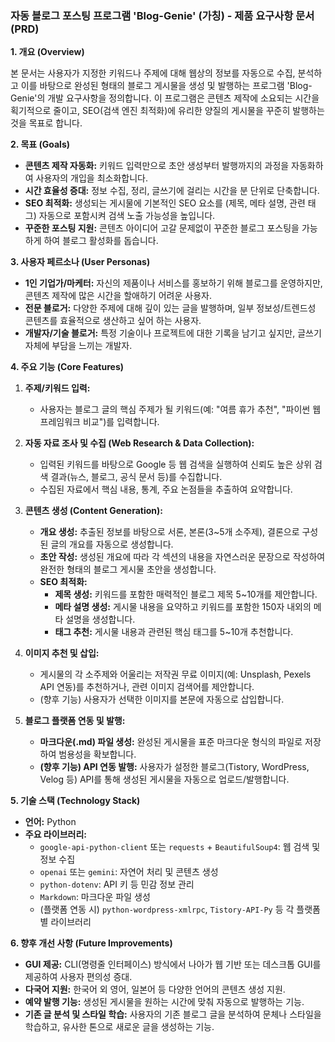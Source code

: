 ### **자동 블로그 포스팅 프로그램 'Blog-Genie' (가칭) - 제품 요구사항 문서 (PRD)**

**1. 개요 (Overview)**

본 문서는 사용자가 지정한 키워드나 주제에 대해 웹상의 정보를 자동으로 수집, 분석하고 이를 바탕으로 완성된 형태의 블로그 게시물을 생성 및 발행하는 프로그램 'Blog-Genie'의 개발 요구사항을 정의합니다. 이 프로그램은 콘텐츠 제작에 소요되는 시간을 획기적으로 줄이고, SEO(검색 엔진 최적화)에 유리한 양질의 게시물을 꾸준히 발행하는 것을 목표로 합니다.

**2. 목표 (Goals)**

*   **콘텐츠 제작 자동화:** 키워드 입력만으로 초안 생성부터 발행까지의 과정을 자동화하여 사용자의 개입을 최소화합니다.
*   **시간 효율성 증대:** 정보 수집, 정리, 글쓰기에 걸리는 시간을 분 단위로 단축합니다.
*   **SEO 최적화:** 생성되는 게시물에 기본적인 SEO 요소를 (제목, 메타 설명, 관련 태그) 자동으로 포함시켜 검색 노출 가능성을 높입니다.
*   **꾸준한 포스팅 지원:** 콘텐츠 아이디어 고갈 문제없이 꾸준한 블로그 포스팅을 가능하게 하여 블로그 활성화를 돕습니다.

**3. 사용자 페르소나 (User Personas)**

*   **1인 기업가/마케터:** 자신의 제품이나 서비스를 홍보하기 위해 블로그를 운영하지만, 콘텐츠 제작에 많은 시간을 할애하기 어려운 사용자.
*   **전문 블로거:** 다양한 주제에 대해 깊이 있는 글을 발행하며, 일부 정보성/트렌드성 콘텐츠를 효율적으로 생산하고 싶어 하는 사용자.
*   **개발자/기술 블로거:** 특정 기술이나 프로젝트에 대한 기록을 남기고 싶지만, 글쓰기 자체에 부담을 느끼는 개발자.

**4. 주요 기능 (Core Features)**

1.  **주제/키워드 입력:**
    *   사용자는 블로그 글의 핵심 주제가 될 키워드(예: "여름 휴가 추천", "파이썬 웹 프레임워크 비교")를 입력합니다.

2.  **자동 자료 조사 및 수집 (Web Research & Data Collection):**
    *   입력된 키워드를 바탕으로 Google 등 웹 검색을 실행하여 신뢰도 높은 상위 검색 결과(뉴스, 블로그, 공식 문서 등)를 수집합니다.
    *   수집된 자료에서 핵심 내용, 통계, 주요 논점들을 추출하여 요약합니다.

3.  **콘텐츠 생성 (Content Generation):**
    *   **개요 생성:** 추출된 정보를 바탕으로 서론, 본론(3~5개 소주제), 결론으로 구성된 글의 개요를 자동으로 생성합니다.
    *   **초안 작성:** 생성된 개요에 따라 각 섹션의 내용을 자연스러운 문장으로 작성하여 완전한 형태의 블로그 게시물 초안을 생성합니다.
    *   **SEO 최적화:**
        *   **제목 생성:** 키워드를 포함한 매력적인 블로그 제목 5~10개를 제안합니다.
        *   **메타 설명 생성:** 게시물 내용을 요약하고 키워드를 포함한 150자 내외의 메타 설명을 생성합니다.
        *   **태그 추천:** 게시물 내용과 관련된 핵심 태그를 5~10개 추천합니다.

4.  **이미지 추천 및 삽입:**
    *   게시물의 각 소주제와 어울리는 저작권 무료 이미지(예: Unsplash, Pexels API 연동)를 추천하거나, 관련 이미지 검색어를 제안합니다.
    *   (향후 기능) 사용자가 선택한 이미지를 본문에 자동으로 삽입합니다.

5.  **블로그 플랫폼 연동 및 발행:**
    *   **마크다운(.md) 파일 생성:** 완성된 게시물을 표준 마크다운 형식의 파일로 저장하여 범용성을 확보합니다.
    *   **(향후 기능) API 연동 발행:** 사용자가 설정한 블로그(Tistory, WordPress, Velog 등) API를 통해 생성된 게시물을 자동으로 업로드/발행합니다.

**5. 기술 스택 (Technology Stack)**

*   **언어:** Python
*   **주요 라이브러리:**
    *   `google-api-python-client` 또는 `requests` + `BeautifulSoup4`: 웹 검색 및 정보 수집
    *   `openai` 또는 `gemini`: 자연어 처리 및 콘텐츠 생성
    *   `python-dotenv`: API 키 등 민감 정보 관리
    *   `Markdown`: 마크다운 파일 생성
    *   (플랫폼 연동 시) `python-wordpress-xmlrpc`, `Tistory-API-Py` 등 각 플랫폼별 라이브러리

**6. 향후 개선 사항 (Future Improvements)**

*   **GUI 제공:** CLI(명령줄 인터페이스) 방식에서 나아가 웹 기반 또는 데스크톱 GUI를 제공하여 사용자 편의성 증대.
*   **다국어 지원:** 한국어 외 영어, 일본어 등 다양한 언어의 콘텐츠 생성 지원.
*   **예약 발행 기능:** 생성된 게시물을 원하는 시간에 맞춰 자동으로 발행하는 기능.
*   **기존 글 분석 및 스타일 학습:** 사용자의 기존 블로그 글을 분석하여 문체나 스타일을 학습하고, 유사한 톤으로 새로운 글을 생성하는 기능.
